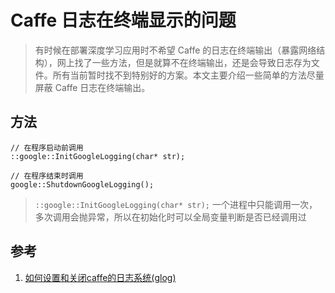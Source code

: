 # Caffe 日志在终端显示的问题

> 有时候在部署深度学习应用时不希望 Caffe 的日志在终端输出（暴露网络结构），网上找了一些方法，但是就算不在终端输出，还是会导致日志存为文件。所有当前暂时找不到特别好的方案。本文主要介绍一些简单的方法尽量屏蔽 Caffe 日志在终端输出。

## 方法

```
// 在程序启动前调用
::google::InitGoogleLogging(char* str);

// 在程序结束时调用
google::ShutdownGoogleLogging();
```

> `::google::InitGoogleLogging(char* str);` 一个进程中只能调用一次，多次调用会抛异常，所以在初始化时可以全局变量判断是否已经调用过

## 参考

1. [如何设置和关闭caffe的日志系统(glog)](https://blog.csdn.net/XiaoHeiBlack/article/details/54969642)
